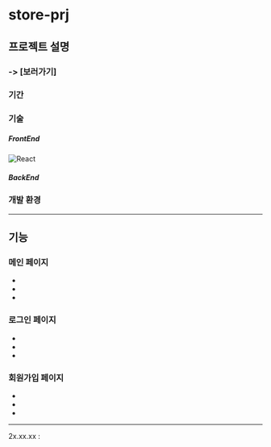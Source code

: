 # store-prj


## 프로젝트 설명

### -> [보러가기]

### 기간 


### 기술
##### FrontEnd
<!-- ![JavaScript](https://img.shields.io/badge/javascript-%23323330.svg?style=for-the-badge&logo=javascript&logoColor=%23F7DF1E)  ![React](https://img.shields.io/badge/react-%2320232a.svg?style=for-the-badge&logo=react&logoColor=%2361DAFB)  <img alt="Redux" src="https://img.shields.io/badge/redux--toolkit-%23593d88.svg?style=for-the-badge&logo=redux&logoColor=white"/>  ![Styled Components](https://img.shields.io/badge/styled--components-DB7093?style=for-the-badge&logo=styled-components&logoColor=white)
-->
![React](https://img.shields.io/badge/react-%2320232a.svg?style=for-the-badge&logo=react&logoColor=%2361DAFB)


##### BackEnd

### 개발 환경

----

## 기능

### 메인 페이지
 -
 -
 - 

### 로그인 페이지
 -
 -
 - 

### 회원가입 페이지
 -
 -
 - 
----

2x.xx.xx : 

